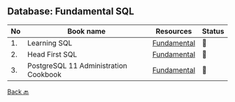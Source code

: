 ## Database: Fundamental SQL

| No | Book name                             | Resources                                                                                                  |Status|
|----|---------------------------------------|------------------------------------------------------------------------------------------------------------|------|
| 1. | Learning SQL                          | [Fundamental](https://github.com/Urunov/Interview-Preparation-WAY/tree/master/Books/Database/Learning-SQL) |📘|
| 2. | Head First SQL                        | [Fundamental](https://github.com/Urunov/Interview-Preparation-WAY/tree/master/Books/Database/HeadFirstSQL) |📘|
| 3. | PostgreSQL 11 Administration Cookbook | [Fundamental](https://github.com/Urunov/Interview-Preparation-WAY/tree/master/Books/Database/PostgreSQL-11-Administration-Cookbook) |📖|

[Back 🔙](https://github.com/Urunov/Interview-Preparation-WAY)
